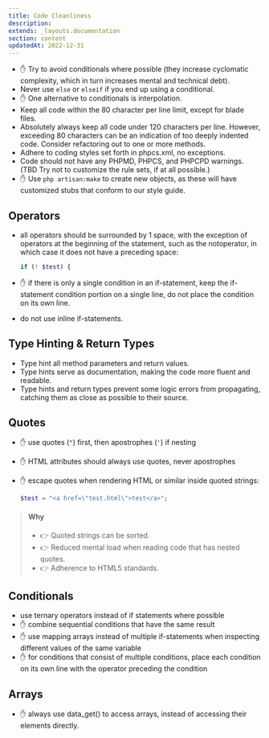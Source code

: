 ```yaml
---
title: Code Cleanliness
description:
extends: _layouts.documentation
section: content
updatedAt: 2022-12-31
---
```

- ✋ Try to avoid conditionals where possible (they increase cyclomatic complexity, which in turn increases mental and technical debt).
- Never use `else` or `elseif` if you end up using a conditional.
- ✋ One alternative to conditionals is interpolation.
- Keep all code within the 80 character per line limit, except for blade files.
- Absolutely always keep all code under 120 characters per line. However, exceeding 80 characters can be an indication of too deeply indented code. Consider refactoring out to one or more methods.
- Adhere to coding styles set forth in phpcs.xml, no exceptions.
- Code should not have any PHPMD, PHPCS, and PHPCPD warnings. (TBD Try not to customize the rule sets, if at all possible.)
- ✋ Use `php artisan:make` to create new objects, as these will have customized stubs that conform to our style guide.

## Operators

- all operators should be surrounded by 1 space, with the exception of operators at the beginning of the statement, such as the notoperator, in which case it does not have a preceding space:

  ```php
  if (! $test) {
  ```

- ✋ if there is only a single condition in an if-statement, keep the if-statement condition portion on a single line, do not place the condition on its own line.
- do not use inline if-statements.

## Type Hinting & Return Types
- Type hint all method parameters and return values.
- Type hints serve as documentation, making the code more fluent and readable.
- Type hints and return types prevent some logic errors from propagating, catching them as close as possible to their source.

## Quotes
- ✋ use quotes (`"`) first, then apostrophes (`'`) if nesting
- ✋ HTML attributes should always use quotes, never apostrophes
- ✋ escape quotes when rendering HTML or similar inside quoted strings:

  ```php
  $test = "<a href=\"test.html\">test</a>";
  ```

> #### Why
> - 👉 Quoted strings can be sorted.
> - 👉 Reduced mental load when reading code that has nested quotes.
> - 👉 Adherence to HTML5 standards.

## Conditionals
- use ternary operators instead of if statements where possible
- ✋ combine sequential conditions that have the same result
- ✋ use mapping arrays instead of multiple if-statements when inspecting different values of the same variable
- ✋ for conditions that consist of multiple conditions, place each condition on its own line with the operator preceding the condition

## Arrays
- ✋ always use data_get() to access arrays, instead of accessing their elements directly.
